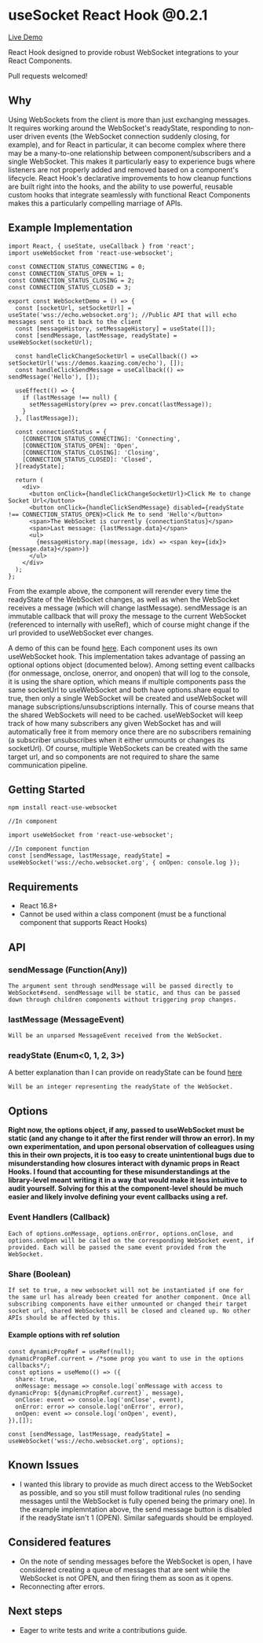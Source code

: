 # useSocket React Hook @0.2.1
[Live Demo](https://robtaussig.com/socket/)

React Hook designed to provide robust WebSocket integrations to your React Components.

Pull requests welcomed!

## Why

Using WebSockets from the client is more than just exchanging messages. It requires working around the WebSocket's readyState, responding to non-user driven events (the WebSocket connection suddenly closing, for example), and for React in particular, it can become complex where there may be a many-to-one relationship between component/subscribers and a single WebSocket. This makes it particularly easy to experience bugs where listeners are not properly added and removed based on a component's lifecycle. React Hook's declarative improvements to how cleanup functions are built right into the hooks, and the ability to use powerful, reusable custom hooks that integrate seamlessly with functional React Components makes this a particularly compelling marriage of APIs.

## Example Implementation

```
import React, { useState, useCallback } from 'react';
import useWebSocket from 'react-use-websocket';

const CONNECTION_STATUS_CONNECTING = 0;
const CONNECTION_STATUS_OPEN = 1;
const CONNECTION_STATUS_CLOSING = 2;
const CONNECTION_STATUS_CLOSED = 3;

export const WebSocketDemo = () => {
  const [socketUrl, setSocketUrl] = useState('wss://echo.websocket.org'); //Public API that will echo messages sent to it back to the client
  const [messageHistory, setMessageHistory] = useState([]);
  const [sendMessage, lastMessage, readyState] = useWebSocket(socketUrl);

  const handleClickChangeSocketUrl = useCallback(() => setSocketUrl('wss://demos.kaazing.com/echo'), []);
  const handleClickSendMessage = useCallback(() => sendMessage('Hello'), []);

  useEffect(() => {
    if (lastMessage !== null) {
      setMessageHistory(prev => prev.concat(lastMessage));
    }
  }, [lastMessage]);

  const connectionStatus = {
    [CONNECTION_STATUS_CONNECTING]: 'Connecting',
    [CONNECTION_STATUS_OPEN]: 'Open',
    [CONNECTION_STATUS_CLOSING]: 'Closing',
    [CONNECTION_STATUS_CLOSED]: 'Closed',
  }[readyState];

  return (
    <div>
      <button onClick={handleClickChangeSocketUrl}>Click Me to change Socket Url</button>
      <button onClick={handleClickSendMessage} disabled={readyState !== CONNECTION_STATUS_OPEN}>Click Me to send 'Hello'</button>
      <span>The WebSocket is currently {connectionStatus}</span>
      <span>Last message: {lastMessage.data}</span>
      <ul>
        {messageHistory.map((message, idx) => <span key={idx}>{message.data}</span>)}
      </ul>
    </div>
  );
};

```

From the example above, the component will rerender every time the readyState of the WebSocket changes, as well as when the WebSocket receives a message (which will change lastMessage). sendMessage is an immutable callback that will proxy the message to the current WebSocket (referenced to internally with useRef), which of course might change if the url provided to useWebSocket ever changes.

A demo of this can be found [here](https://robtaussig.com/socket/). Each component uses its own useWebSocket hook. This implementation takes advantage of passing an optional options object (documented below). Among setting event callbacks (for onmessage, onclose, onerror, and onopen) that will log to the console, it is using the share option, which means if multiple components pass the same socketUrl to useWebSocket and both have options.share equal to true, then only a single WebSocket will be created and useWebSocket will manage subscriptions/unsubscriptions internally. This of course means that the shared WebSockets will need to be cached. useWebSocket will keep track of how many subscribers any given WebSocket has and will automatically free it from memory once there are no subscribers remaining (a subscriber unsubscribes when it either unmounts or changes its socketUrl). Of course, multiple WebSockets can be created with the same target url, and so components are not required to share the same communication pipeline.

## Getting Started

```
npm install react-use-websocket

//In component

import useWebSocket from 'react-use-websocket';

//In component function
const [sendMessage, lastMessage, readyState] = useWebSocket('wss://echo.websocket.org', { onOpen: console.log });
```

## Requirements
- React 16.8+
- Cannot be used within a class component (must be a functional component that supports React Hooks)

## API

### sendMessage (Function(Any))
```
The argument sent through sendMessage will be passed directly to WebSocket#send. sendMessage will be static, and thus can be passed down through children components without triggering prop changes.
```

### lastMessage (MessageEvent)
```
Will be an unparsed MessageEvent received from the WebSocket.
```

### readyState (Enum<0, 1, 2, 3>)
A better explanation than I can provide on readyState can be found [here](https://developer.mozilla.org/en-US/docs/Web/API/WebSocket/readyState)
```
Will be an integer representing the readyState of the WebSocket.
```

## Options

**Right now, the options object, if any, passed to useWebSocket must be static (and any change to it after the first render will throw an error). In my own experimentation, and upon personal observation of colleagues using this in their own projects, it is too easy to create unintentional bugs due to misunderstanding how closures interact with dynamic props in React Hooks. I found that accounting for these misunderstandings at the library-level meant writing it in a way that would make it less intuitive to audit yourself. Solving for this at the component-level should be much easier and likely involve defining your event callbacks using a ref.**

### Event Handlers (Callback)
```
Each of options.onMessage, options.onError, options.onClose, and options.onOpen will be called on the corresponding WebSocket event, if provided. Each will be passed the same event provided from the WebSocket.
```

### Share (Boolean)
```
If set to true, a new websocket will not be instantiated if one for the same url has already been created for another component. Once all subscribing components have either unmounted or changed their target socket url, shared WebSockets will be closed and cleaned up. No other APIs should be affected by this.
```

#### Example options with ref solution
```
const dynamicPropRef = useRef(null);
dynamicPropRef.current = /*some prop you want to use in the options callbacks*/;
const options = useMemo(() => ({
  share: true,
  onMessage: message => console.log(`onMessage with access to dynamicProp: ${dynamicPropRef.current}`, message),
  onClose: event => console.log('onClose', event),
  onError: error => console.log('onError', error),
  onOpen: event => console.log('onOpen', event),
}),[]);

const [sendMessage, lastMessage, readyState] = useWebSocket('wss://echo.websocket.org', options);
```

## Known Issues
- I wanted this library to provide as much direct access to the WebSocket as possible, and so you still must follow traditional rules (no sending messages until the WebSocket is fully opened being the primary one). In the example implemntation above, the send message button is disabled if the readyState isn't 1 (OPEN). Similar safeguards should be employed.

## Considered features
- On the note of sending messages before the WebSocket is open, I have considered creating a queue of messages that are sent while the WebSocket is not OPEN, and then firing them as soon as it opens.
- Reconnecting after errors.

## Next steps
- Eager to write tests and write a contributions guide.